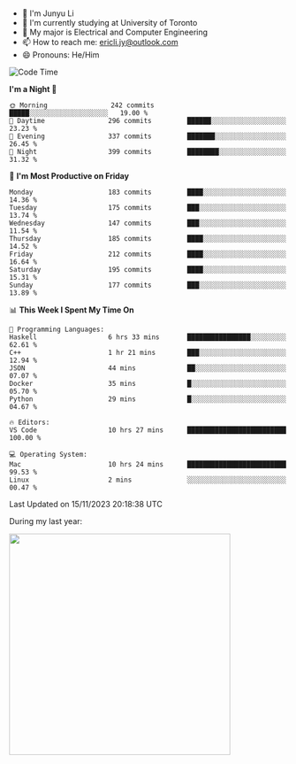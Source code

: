 ### 
- 👨 I'm Junyu Li
- 📖 I'm currently studying at University of Toronto
- 🌱 My major is Electrical and Computer Engineering
- 📫 How to reach me: ericli.jy@outlook.com
- 😄 Pronouns: He/Him

<!--
<p align="left">  
  <img height="180em" src="https://github-readme-stats-git-master-ericjyli.vercel.app/api?username=ericjyli&theme=tokyonight&show_icons=true&count_private=true&include_orgs=true" />
  <img height="180em" src="https://github-readme-stats-git-master-ericjyli.vercel.app/api/top-langs/?username=ericjyli&theme=tokyonight&count_private=true&include_orgs=true&include_orgs=true&layout=compact" />
</p>
-->

<!--START_SECTION:waka-->
![Code Time](http://img.shields.io/badge/Code%20Time-329%20hrs%2022%20mins-blue)

**I'm a Night 🦉** 

```text
🌞 Morning                242 commits         █████░░░░░░░░░░░░░░░░░░░░   19.00 % 
🌆 Daytime                296 commits         ██████░░░░░░░░░░░░░░░░░░░   23.23 % 
🌃 Evening                337 commits         ███████░░░░░░░░░░░░░░░░░░   26.45 % 
🌙 Night                  399 commits         ████████░░░░░░░░░░░░░░░░░   31.32 % 
```
📅 **I'm Most Productive on Friday** 

```text
Monday                   183 commits         ████░░░░░░░░░░░░░░░░░░░░░   14.36 % 
Tuesday                  175 commits         ███░░░░░░░░░░░░░░░░░░░░░░   13.74 % 
Wednesday                147 commits         ███░░░░░░░░░░░░░░░░░░░░░░   11.54 % 
Thursday                 185 commits         ████░░░░░░░░░░░░░░░░░░░░░   14.52 % 
Friday                   212 commits         ████░░░░░░░░░░░░░░░░░░░░░   16.64 % 
Saturday                 195 commits         ████░░░░░░░░░░░░░░░░░░░░░   15.31 % 
Sunday                   177 commits         ███░░░░░░░░░░░░░░░░░░░░░░   13.89 % 
```


📊 **This Week I Spent My Time On** 

```text
💬 Programming Languages: 
Haskell                  6 hrs 33 mins       ████████████████░░░░░░░░░   62.61 % 
C++                      1 hr 21 mins        ███░░░░░░░░░░░░░░░░░░░░░░   12.94 % 
JSON                     44 mins             ██░░░░░░░░░░░░░░░░░░░░░░░   07.07 % 
Docker                   35 mins             █░░░░░░░░░░░░░░░░░░░░░░░░   05.70 % 
Python                   29 mins             █░░░░░░░░░░░░░░░░░░░░░░░░   04.67 % 

🔥 Editors: 
VS Code                  10 hrs 27 mins      █████████████████████████   100.00 % 

💻 Operating System: 
Mac                      10 hrs 24 mins      █████████████████████████   99.53 % 
Linux                    2 mins              ░░░░░░░░░░░░░░░░░░░░░░░░░   00.47 % 
```


 Last Updated on 15/11/2023 20:18:38 UTC
<!--END_SECTION:waka-->

<p> During my last year: </p>
<img height="400em" src="https://github-readme-stats-git-master-ericjyli.vercel.app/api/wakatime?username=ericjyli&layout=compact&theme=tokyonight" />

<!--
Here are some ideas to get you started:

- 🔭 I’m currently working on ...
- 🌱 I’m currently learning ...
- 👯 I’m looking to collaborate on ...
- 🤔 I’m looking for help with ...
- 💬 Ask me about ...
- 📫 How to reach me: ...
- 😄 Pronouns: ...
- ⚡ Fun fact: ...
-->
